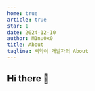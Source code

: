 ```yaml
---
home: true
article: true
star: 1
date: 2024-12-10
author: M1nu0x0
title: About
tagline: 삐약이 개발자의 About
---
```


## Hi there 👋

<!--
**M1nu0x0/M1nu0x0** is a ✨ _special_ ✨ repository because its `README.md` (this file) appears on your GitHub profile.

Here are some ideas to get you started:

- 🔭 I’m currently working on ...
- 🌱 I’m currently learning ...
- 👯 I’m looking to collaborate on ...
- 🤔 I’m looking for help with ...
- 💬 Ask me about ...
- 📫 How to reach me: ...
- 😄 Pronouns: ...
- ⚡ Fun fact: ...
-->
